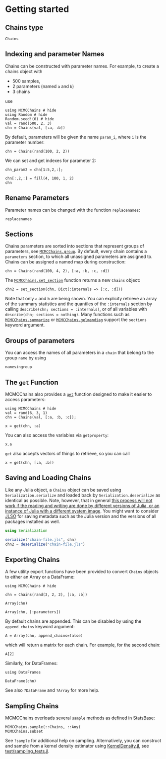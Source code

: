 # Getting started

## Chains type

```@docs
Chains
```

## Indexing and parameter Names

Chains can be constructed with parameter names.
For example, to create a chains object with

- 500 samples,
- 2 parameters (named `a` and `b`)
- 3 chains

use

```@example index
using MCMCChains # hide
using Random # hide
Random.seed!(0) # hide
val = rand(500, 2, 3)
chn = Chains(val, [:a, :b])
```

By default, parameters will be given the name `param_i`, where `i` is the parameter
number:

```@example index
chn = Chains(rand(100, 2, 2))
```

We can set and get indexes for parameter 2:

```@example index
chn_param2 = chn[1:5,2,:];
```

```@example index
chn[:,2,:] = fill(4, 100, 1, 2)
chn
```

## Rename Parameters

Parameter names can be changed with the function `replacenames`:

```@docs
replacenames
```

## Sections

Chains parameters are sorted into sections that represent groups of parameters, see 
[`MCMCChains.group`](@ref).
By default, every chain contains a `parameters` section, to which all unassigned parameters are
assigned to. Chains can be assigned a named map during construction:

```@example index
chn = Chains(rand(100, 4, 2), [:a, :b, :c, :d])
```

The [`MCMCChains.set_section`](@ref) function returns a new `Chains` object:

```@example index
chn2 = set_section(chn, Dict(:internals => [:c, :d]))
```

Note that only `a` and `b` are being shown. You can explicity retrieve
an array of the summary statistics and the quantiles of the `:internals` section by
calling `describe(chn; sections = :internals)`, or of all variables with
`describe(chn; sections = nothing)`. Many functions such as [`MCMCChains.summarize`](@ref) or
[`MCMCChains.gelmandiag`](@ref) support the `sections` keyword argument.

## Groups of parameters

You can access the names of all parameters in a `chain` that belong to the group `name` by using

```@docs
namesingroup
```

## The `get` Function

MCMCChains also provides a [`get`](@ref) function designed to make it easier to access
parameters:

```@example get
using MCMCChains # hide
val = rand(6, 3, 1)
chn = Chains(val, [:a, :b, :c]);

x = get(chn, :a)
```

You can also access the variables via `getproperty`:

```@example get
x.a
```

`get` also accepts vectors of things to retrieve, so you can call 

```@example get
x = get(chn, [:a, :b])
```

## Saving and Loading Chains

Like any Julia object, a `Chains` object can be saved using `Serialization.serialize`
and loaded back by `Serialization.deserialize` as identical as possible.
Note, however, that in general
[this process will not work if the reading and writing are done by different versions of Julia, or an instance of Julia with a different system image](https://docs.julialang.org/en/v1/stdlib/Serialization/#Serialization-1).
You might want to consider [JLSO](https://github.com/invenia/JLSO.jl) for saving metadata
such as the Julia version and the versions of all packages installed as well.

```julia
using Serialization

serialize("chain-file.jls", chn)
chn2 = deserialize("chain-file.jls")
```

## Exporting Chains

A few utility export functions have been provided to convert `Chains` objects to either an Array or a DataFrame:

```@example exporting
using MCMCChains # hide

chn = Chains(rand(3, 2, 2), [:a, :b])

Array(chn)
```

```@example exporting
Array(chn, [:parameters])
```

By default chains are appended. This can be disabled by using the `append_chains` keyword 
argument:

```@example exporting
A = Array(chn, append_chains=false)
```

which will return a matrix for each chain. For example, for the second chain:

```@example exporting
A[2]
```

Similarly, for DataFrames:

```@example exporting
using DataFrames

DataFrame(chn)
```

See also `?DataFrame` and `?Array` for more help.

## Sampling Chains

MCMCChains overloads several `sample` methods as defined in StatsBase:

```@docs
MCMCChains.sample(::Chains, ::Any)
MCMCChains.subset
```

See `?sample` for additional help on sampling.
Alternatively, you can construct and sample from a kernel density estimator using
[KernelDensity.jl](https://github.com/JuliaStats/KernelDensity.jl),
see [test/sampling_tests.jl](https://github.com/TuringLang/MCMCChains.jl/blob/master/test/sampling_tests.jl).
